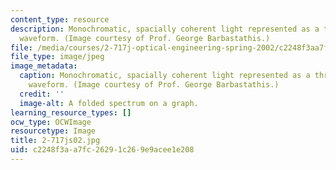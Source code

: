 ```yaml
---
content_type: resource
description: Monochromatic, spacially coherent light represented as a three-dimensional
  waveform. (Image courtesy of Prof. George Barbastathis.)
file: /media/courses/2-717j-optical-engineering-spring-2002/c2248f3aa7fc26291c269e9acee1e208_2-717js02.jpg
file_type: image/jpeg
image_metadata:
  caption: Monochromatic, spacially coherent light represented as a three-dimensional
    waveform. (Image courtesy of Prof. George Barbastathis.)
  credit: ''
  image-alt: A folded spectrum on a graph.
learning_resource_types: []
ocw_type: OCWImage
resourcetype: Image
title: 2-717js02.jpg
uid: c2248f3a-a7fc-2629-1c26-9e9acee1e208
---
```


